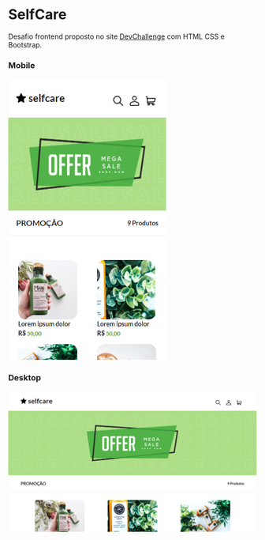 # SelfCare
 Desafio frontend proposto no site [DevChallenge](https://www.devchallenge.com.br/) com HTML CSS e Bootstrap. 
 
### Mobile
![imagem mobile](https://github.com/luizlopes12/SelfCare/blob/main/screenshots/scr3.png)
### Desktop
![imagem desktop](https://github.com/luizlopes12/SelfCare/blob/main/screenshots/scr4.png)
